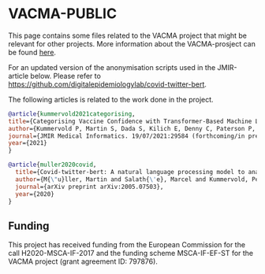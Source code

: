 # VACMA-PUBLIC
This page contains some files related to the VACMA project that might be relevant for other projects. More information about the VACMA-prosject can be found [here](http://vacma.org).

For an updated version of the anonymisation scripts used in the JMIR-article below. Please refer to https://github.com/digitalepidemiologylab/covid-twitter-bert.

The following articles is related to the work done in the project.

```bibtex
@article{kummervold2021categorising,
title={Categorising Vaccine Confidence with Transformer-Based Machine Learning Model: The Nuances of Vaccine Sentiment within Twitter Discourse},
author={Kummervold P, Martin S, Dada S, Kilich E, Denny C, Paterson P, Larson HJ},
journal={JMIR Medical Informatics. 19/07/2021:29584 (forthcoming/in press)},
year={2021}
}
```
```bibtex
@article{muller2020covid,
  title={Covid-twitter-bert: A natural language processing model to analyse covid-19 content on twitter},
  author={M{\"u}ller, Martin and Salath{\'e}, Marcel and Kummervold, Per E},
  journal={arXiv preprint arXiv:2005.07503},
  year={2020}
}
```

## Funding
This project has received funding from the European Commission for the call H2020-MSCA-IF-2017 and the funding scheme MSCA-IF-EF-ST for the VACMA project (grant agreement ID: 797876). 
